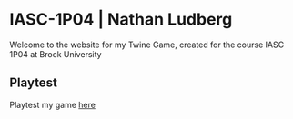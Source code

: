 # IASC-1P04 | Nathan Ludberg

Welcome to the website for my Twine Game, created for the course IASC 1P04 at Brock University

## Playtest

Playtest my game [here]()

